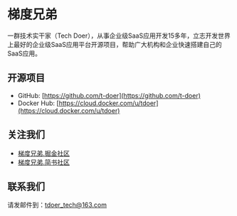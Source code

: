 # 梯度兄弟

一群技术实干家（Tech Doer），从事企业级SaaS应用开发15多年，立志开发世界上最好的企业级SaaS应用平台开源项目，帮助广大机构和企业快速搭建自己的SaaS应用。

## 开源项目

- GitHub: [https://github.com/t-doer](https://github.com/t-doer)
- Docker Hub: [https://cloud.docker.com/u/tdoer](https://cloud.docker.com/u/tdoer)

## 关注我们

- [梯度兄弟.掘金社区](https://juejin.im/user/5d5b3097f265da03940209d1)
- [梯度兄弟.简书社区](https://www.jianshu.com/u/2b8c565b4b73)

## 联系我们

请发邮件到：[tdoer_tech@163.com](mailto:tdoer_tech@163.com)